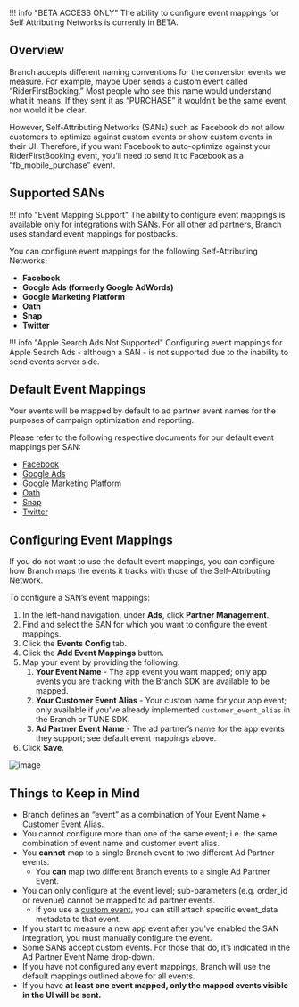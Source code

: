!!! info "BETA ACCESS ONLY"
	The ability to configure event mappings for Self Attributing Networks is currently in BETA.  

## Overview

Branch accepts different naming conventions for the conversion events we measure. For example, maybe Uber sends a custom event called “RiderFirstBooking.” Most people who see this name would understand what it means. If they sent it as “PURCHASE” it wouldn’t be the same event, nor would it be clear.

However, Self-Attributing Networks (SANs) such as Facebook do not allow customers to optimize against custom events or show custom events in their UI. Therefore, if you want Facebook to auto-optimize against your RiderFirstBooking event, you’ll need to send it to Facebook as a “fb_mobile_purchase” event.

## Supported SANs

!!! info "Event Mapping Support"
	The ability to configure event mappings is available only for integrations with SANs.  For all other ad partners, Branch uses standard event mappings for postbacks.

You can configure event mappings for the following Self-Attributing Networks:

*   **Facebook**
*   **Google Ads (formerly Google AdWords)**
*   **Google Marketing Platform**
*   **Oath**
*   **Snap**
*   **Twitter**

!!! info "Apple Search Ads Not Supported"
	Configuring event mappings for Apple Search Ads - although a SAN - is not supported due to the inability to send events server side.

## Default Event Mappings

Your events will be mapped by default to ad partner event names for the purposes of campaign optimization and reporting.

Please refer to the following respective documents for our default event mappings per SAN:

*   [Facebook](https://docs.branch.io/deep-linked-ads/facebook-ads-overview/#event-names)
*   [Google Ads](https://docs.branch.io/deep-linked-ads/google-ads-overview/#forwarding-events-to-google-ads)
*   [Google Marketing Platform](https://docs.branch.io/deep-linked-ads/google-marketing-platform-app-conversion-tracking/#forwarding-events-to-google-marketing-platform)
*   [Oath](https://docs.branch.io/deep-linked-ads/oath-mobile-tracking/#event-names)
*   [Snap](https://docs.branch.io/deep-linked-ads/snap-mobile-tracking/#event-names)
*   [Twitter](https://docs.branch.io/deep-linked-ads/twitter-ads-app-install/#forwarding-events-to-twitter-ads)

## Configuring Event Mappings

If you do not want to use the default event mappings, you can configure how Branch maps the events it tracks with those of the Self-Attributing Network.

To configure a SAN’s event mappings:

1. In the left-hand navigation, under **Ads**, click **Partner Management**.
2. Find and select the SAN for which you want to configure the event mappings.
3. Click the **Events Config** tab.
4. Click the **Add Event Mappings** button.
5.  Map your event by providing the following:
    1. **Your Event Name** - The app event you want mapped; only app events you are tracking with the Branch SDK are available to be mapped.
    2. **Your Customer Event Alias** - Your custom name for your app event; only available if you’ve already implemented `customer_event_alias` in the Branch or TUNE SDK.
    3. **Ad Partner Event Name** - The ad partner’s name for the app events they support; see default event mappings above.
6. Click **Save**.

![image](/_assets/img/pages/partner-management/event-mappings.gif)

## Things to Keep in Mind

*   Branch defines an “event” as a combination of Your Event Name + Customer Event Alias.
*   You cannot configure more than one of the same event; i.e. the same combination of event name and customer event alias.
*   You **cannot** map to a single Branch event to two different Ad Partner events.
    *   You **can** map two different Branch events to a single Ad Partner Event.
*   You can only configure at the event level; sub-parameters (e.g. order_id or revenue) cannot be mapped to ad partner events.
    *   If you use a [custom event,](https://docs.branch.io/apps/v2event/) you can still attach specific event_data metadata to that event.
*   If you start to measure a new app event after you’ve enabled the SAN integration, you must manually configure the event.
*   Some SANs accept custom events.  For those that do, it’s indicated in the Ad Partner Event Name drop-down.
*   If you have not configured any event mappings, Branch will use the default mappings outlined above for all events.
*   If you have **at least one event mapped, only the mapped events visible in the UI will be sent.**
